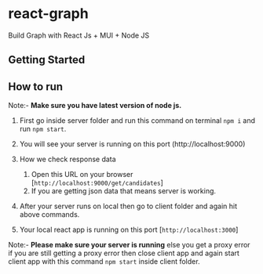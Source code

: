 # react-graph
Build Graph with React Js + MUI + Node JS

## Getting Started 

## How to run 

Note:- **Make sure you have latest version of node js.**

1. First go inside server folder and run this command on terminal `npm i` and run `npm start`.

2. You will see your server is running on this port (http://localhost:9000) 

3. How we check response data 
   1. Open this URL on your browser  [`http://localhost:9000/get/candidates`]
   2. If you are getting json data that means server is working. 

4. After your server runs on local then go to client folder and again hit above commands.

5. Your local react app is running on this port [`http://localhost:3000`]

Note:- **Please make sure your server is running** else you get a proxy error if you are still getting a proxy error then close client app and again start client app with this command `npm start` inside client folder.

